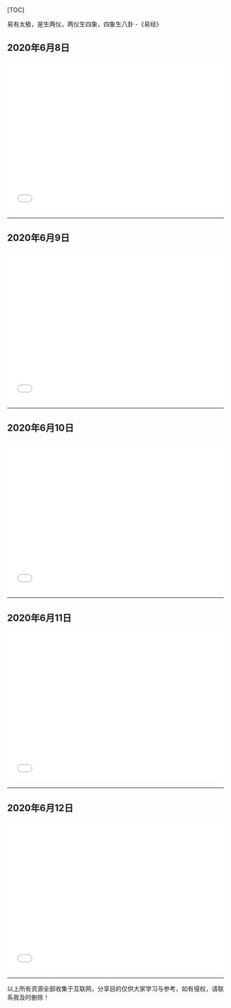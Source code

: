 

[TOC]

易有太极，是生两仪，两仪生四象，四象生八卦  -《易经》

## 2020年6月8日

<iframe src="//player.bilibili.com/player.html?aid=838454890&bvid=BV1Xg4y1i7S2&cid=200572105&page=1" scrolling="no" border="0" frameborder="no" framespacing="0" allowfullscreen="true"  height="350px"  width="100%"> </iframe>

***

## 2020年6月9日

<iframe src="//player.bilibili.com/player.html?aid=838387487&bvid=BV1eg4y1i7w9&cid=200603650&page=1" scrolling="no" border="0" frameborder="no" framespacing="0" allowfullscreen="true"  height="350px"  width="100%"> </iframe>

***

## 2020年6月10日

<iframe src="//player.bilibili.com/player.html?aid=795893962&bvid=BV1QC4y1h7gH&cid=198885808&page=1" scrolling="no" border="0" frameborder="no" framespacing="0" allowfullscreen="true"  height="350px"  width="100%" > </iframe>

***

## 2020年6月11日

<iframe src="//player.bilibili.com/player.html?aid=455972136&bvid=BV1L5411W7Q3&cid=198616708&page=1" scrolling="no" border="0" frameborder="no" framespacing="0" allowfullscreen="true"  height="350px"  width="100%"> </iframe>

***

## 2020年6月12日

<iframe src="//player.bilibili.com/player.html?aid=838397680&bvid=BV1vg4y1i7y2&cid=199797223&page=1" scrolling="no" border="0" frameborder="no" framespacing="0" allowfullscreen="true"  height="350px"  width="100%"> </iframe>

***


以上所有资源全部收集于互联网，分享目的仅供大家学习与参考，如有侵权，请联系我及时删除！



